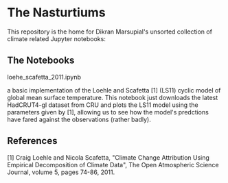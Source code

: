 # The Nasturtiums 

This repository is the home for Dikran Marsupial's unsorted collection of climate related Jupyter notebooks:

## The Notebooks

loehe_scafetta_2011.ipynb 

a basic implementation of the Loehle and Scafetta [1] (LS11) cyclic model of global mean surface temperature.  This notebook
just downloads the latest HadCRUT4-gl dataset from CRU and plots the LS11 model using the parameters given by [1], allowing us to see how the model's predctions have fared against the observations (rather badly).
                            
## References

[1] Craig Loehle and Nicola Scafetta, "Climate Change Attribution Using Empirical Decomposition of Climate Data", The Open 
    Atmospheric Science Journal, volume 5, pages 74-86, 2011.
